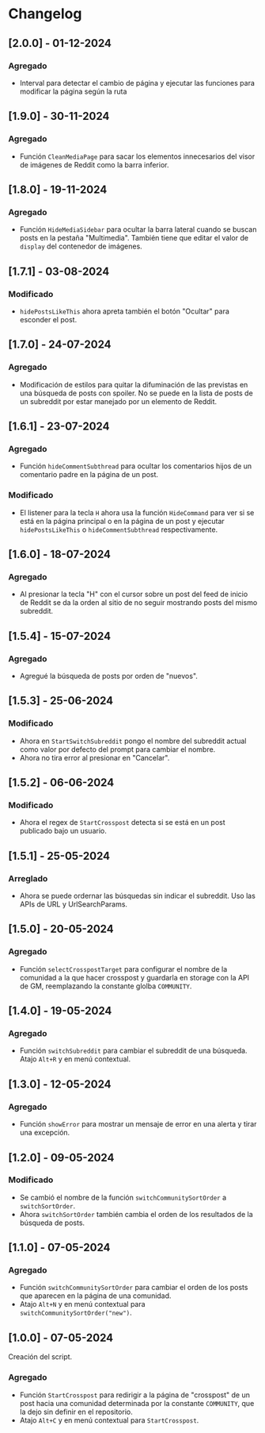 # Changelog

## [2.0.0] - 01-12-2024

### Agregado

- Interval para detectar el cambio de página y ejecutar las funciones para modificar la página según la ruta

## [1.9.0] - 30-11-2024

### Agregado

- Función `CleanMediaPage` para sacar los elementos innecesarios del visor de imágenes de Reddit como la barra inferior.

## [1.8.0] - 19-11-2024

### Agregado

- Función `HideMediaSidebar` para ocultar la barra lateral cuando se buscan posts en la pestaña
  "Multimedia". También tiene que editar el valor de `display` del contenedor de imágenes.

## [1.7.1] - 03-08-2024

### Modificado

- `hidePostsLikeThis` ahora apreta también el botón "Ocultar" para esconder el post.

## [1.7.0] - 24-07-2024

### Agregado

- Modificación de estilos para quitar la difuminación de las previstas en una búsqueda de posts con
  spoiler. No se puede en la lista de posts de un subreddit por estar manejado por un elemento de
  Reddit.

## [1.6.1] - 23-07-2024

### Agregado

- Función `hideCommentSubthread` para ocultar los comentarios hijos de un comentario padre en la
  página de un post.

### Modificado

- El listener para la tecla `H` ahora usa la función `HideCommand` para ver si se está en la página
  principal o en la página de un post y ejecutar `hidePostsLikeThis` o `hideCommentSubthread`
  respectivamente.

## [1.6.0] - 18-07-2024

### Agregado

- Al presionar la tecla "H" con el cursor sobre un post del feed de inicio de Reddit se da la orden
  al sitio de no seguir mostrando posts del mismo subreddit.

## [1.5.4] - 15-07-2024

### Agregado

- Agregué la búsqueda de posts por orden de "nuevos".

## [1.5.3] - 25-06-2024

### Modificado

- Ahora en `StartSwitchSubreddit` pongo el nombre del subreddit actual como valor por defecto del prompt para cambiar el nombre.
- Ahora no tira error al presionar en "Cancelar".

## [1.5.2] - 06-06-2024

### Modificado

- Ahora el regex de `StartCrosspost` detecta si se está en un post publicado bajo un usuario.

## [1.5.1] - 25-05-2024

### Arreglado

- Ahora se puede ordernar las búsquedas sin indicar el subreddit. Uso las APIs de URL y
  UrlSearchParams.

## [1.5.0] - 20-05-2024

### Agregado

- Función `selectCrosspostTarget` para configurar el nombre de la comunidad a la que hacer
  crosspost y guardarla en storage con la API de GM, reemplazando la constante glolba `COMMUNITY`.

## [1.4.0] - 19-05-2024

### Agregado

- Función `switchSubreddit` para cambiar el subreddit de una búsqueda. Atajo `Alt+R` y en menú contextual.

## [1.3.0] - 12-05-2024

### Agregado

- Función `showError` para mostrar un mensaje de error en una alerta y tirar una excepción.


## [1.2.0] - 09-05-2024

### Modificado

- Se cambió el nombre de la función `switchCommunitySortOrder` a `switchSortOrder`.
- Ahora `switchSortOrder` también cambia el orden de los resultados de la búsqueda de posts.

## [1.1.0] - 07-05-2024

### Agregado

- Función `switchCommunitySortOrder` para cambiar el orden de los posts que aparecen en la página de una comunidad.
- Atajo `Alt+N` y en menú contextual para `switchCommunitySortOrder("new")`.

## [1.0.0] - 07-05-2024

Creación del script.

### Agregado

- Función `StartCrosspost` para redirigir a la página de "crosspost" de un post hacia una comunidad determinada por la constante `COMMUNITY`, que la dejo sin definir en el repositorio.
- Atajo `Alt+C` y en menú contextual para `StartCrosspost`.
